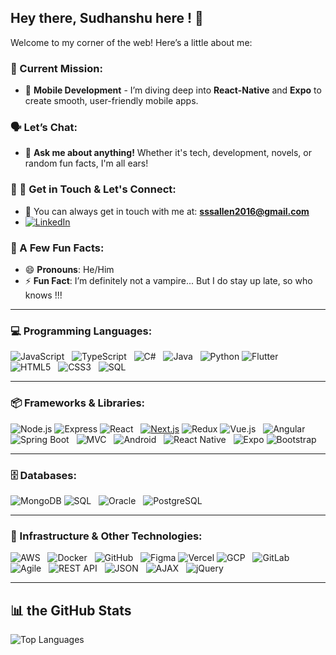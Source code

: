 <!-- ▓▓▓▓▓▓▓▓▓▓▓▓▓▓▓▓▓▓▓▓▓▓▓▓▓▓▓▓▓▓▓▓▓▓▓▓▓▓▓▓▓▓▓▓▓▓ -->
<!-- ▓▓▓▓▓▓▓▓▓▓▓▓▓▓▓▓▓▓▓▓▓▓▓▓▓▓▓▓▓▓▓▓▓▓▓▓▓▓▓▓▓▓▓▓▓▓ -->

<!--

⠀⠀⠀⠀⠀⠀⠀⠀⠀⠀⠀⠀⠀⠀⠀⠀⢀⣴⢿⣿⣿⡷⠞⣡⣴⣾⠏⠉⢀⣬⣶⣾⣿⠟⣻⡽⠀⠈⠉⠉⠉⠉⠉⢻⣆⠀⠀⠀⠀⠀⠀⠀⠀⠀⠀⠀⠀⠀⠀⠀⠀⠀⠀⠀⠀
⠀⠀⠀⠀⠀⠀⠀⠀⠀⠀⠀⠀⠀⠀⣠⡾⠛⣠⣾⡿⠋⣠⣿⣿⡿⠏⣠⣶⣿⣿⢟⣯⣶⠿⠛⠛⠛⠃⠀⠀⠀⠀⠀⠀⠙⣧⠀⠀⠀⠀⠀⠀⢀⠀⠀⠀⠀⠀⠀⠀⠀⠀⠀⠀⠀
⠀⠀⠀⠀⠀⠀⠀⠀⠀⠀⠀⠀⣠⡾⠋⣠⣾⣿⡿⢁⣼⣿⣿⠟⢡⣾⣿⣿⣿⣿⡿⠋⠀⢀⣠⣴⣾⣿⣿⣿⣿⣿⢷⣶⣤⣌⡳⢦⣤⣤⣴⣶⡿⠀⠀⠀⠀⠀⠀⠀⠀⠀⠀⠀⠀
⠀⠀⠀⠀⠀⠀⠀⠀⠀⠀⡀⣴⠟⢠⣾⣿⣿⡟⠀⣾⣿⣿⡿⢠⣿⣿⣿⣿⣿⠟⢀⣠⣾⣿⣿⣿⣿⣿⣿⣿⣿⣿⣶⣶⡦⠀⠀⣄⠀⠀⣨⡿⠁⠀⠀⠀⠀⠀⠀⠀⠀⠀⠀⠀⠀
⠀⠀⠀⠀⠀⠀⠀⠀⠀⠀⣾⡇⢀⣼⣿⣿⣿⡇⢸⣿⣿⣿⣧⣿⣿⣿⣿⣿⣋⣴⣿⠿⢿⠿⣿⣿⣿⣿⣿⣿⣿⣿⣿⣿⣿⣷⣦⣜⢧⡱⣿⠁⠀⠀⠀⠀⠀⠀⠀⠀⠀⠀⠀⠀⠀
⠀⠀⠀⠀⠀⠀⠀⠀⠀⠀⡽⢷⡸⢻⣿⣿⣿⣿⡜⣿⣿⣿⣿⣿⣿⣿⡿⠟⠋⠉⠀⠀⢸⣶⣿⣿⣽⡟⠉⠛⢿⣿⣿⣿⣿⣿⡿⣿⣿⣧⡻⣧⠀⠀⠀⠀⠀⠀⠀⠀⠀⠀⠀⠀⠀
⠀⠀⠀⠀⠀⠀⠀⠀⠀⠀⡀⢈⣿⡌⣿⣿⣿⣿⣿⣿⡿⠛⠛⣡⠟⠉⠀⠀⠀⠀⠀⠀⡾⠙⣿⣿⣿⣷⣯⣀⣀⣽⣿⣿⣿⣿⣧⠸⣿⣾⣟⣿⣆⣀⠀⠀⠀⠀⠀⠀⠀⠀⠀⠀⠀
⠀⠀⠀⠀⠀⠀⠀⠀⣠⠞⢁⣾⣿⣿⣿⣿⣿⣿⡿⠋⠀⣠⠞⠁⠀⠀⠀⠀⠀⠀⠀⠀⣷⣾⣿⣿⣿⣿⣿⣿⣿⣿⣿⠿⣿⣿⣿⡄⢿⣿⣿⣌⠛⠀⠀⠀⠀⠀⠀⠀⠀⠀⠀⠀⠀
⠀⠀⠀⠀⠀⠀⠀⠸⣇⠀⠈⢿⣿⣻⣿⣿⣿⡿⠁⢠⡞⠁⠀⠀⠀⠀⠀⠀⠀⠀⠀⠸⣿⢿⣿⡿⠁⠼⠛⠿⠟⠻⣿⣦⣸⣿⣿⡇⣼⣿⣿⣿⣷⣤⣄⣀⣀⣠⡄⠀⠀⠀⠀⠀⠀
⢀⣀⠀⠀⢀⣠⣶⡀⣼⣿⣶⣾⣿⣿⣿⣿⣿⠃⣠⠏⠀⠀⠀⠀⠀⠀⠀⠀⠀⠀⠀⠐⠃⠜⠁⠀⠀⠀⠀⠀⠀⠀⠉⠙⣿⣿⡟⠁⣿⣻⣿⣿⣿⣿⣿⣿⣿⣿⣄⠀⠀⢀⣀⠀⣀
⠈⠋⠀⠀⠀⠉⠉⠀⠀⠈⢻⠟⢿⣿⣿⣿⡟⣰⠏⠀⠀⠀⠀⠀⠀⠀⠀⠀⠀⠀⠀⠀⠀⢠⠖⠒⠒⠒⠒⠲⢤⣄⡀⠀⠈⢻⣿⡀⣿⡟⣿⣿⣿⣿⣿⠿⠋⠁⠁⠀⠀⠀⠀⠀⠀
⠀⠀⠀⠀⠀⠀⠀⠀⠀⠀⠀⠀⢸⣿⣿⣿⡇⠇⠀⠀⠀⢀⣠⠶⠶⡒⠀⠀⠀⠀⠀⠀⠀⠀⠀⡀⣀⡴⠋⠀⠀⠀⠉⠳⠤⠈⣿⣷⣿⡇⣿⣿⣿⣿⠁⠀⠀⠀⠀⠀⠀⠀⠀⠀⠀
⠀⠀⠀⠀⠀⠀⠀⠀⠀⠀⠀⢠⣿⣿⢻⣿⡇⠀⠀⢀⡴⠋⠙⠶⣄⠉⠳⣄⠀⠀⠀⠀⠀⠀⣰⠟⠁⠀⠀⠀⠀⠀⠀⠀⠀⠀⣿⣿⣿⣿⡏⢻⣿⣿⣧⡀⠀⠀⠀⠀⠀⠀⠀⠀⠀
⠀⠀⠀⠀⠀⠀⠀⠀⣠⣤⣾⣿⣿⣿⡄⣿⣇⠀⡰⠋⠀⠀⠀⠀⠈⠓⠤⣈⣳⡄⠀⠀⠀⠀⠀⠀⠀⣀⣀⣐⣂⡀⠀⠀⠀⢰⣿⣿⣿⡿⡅⢸⣿⠿⠿⠟⠋⠀⠀⠀⠀⠀⠀⠀⠀
⠀⠀⠀⠀⠀⠀⠀⠀⠈⠉⢻⠛⠛⢻⣿⣿⣿⡀⠀⠀⠀⠀⠀⣀⡤⠤⠤⠌⠙⢻⡀⠀⠀⠀⠀⠠⡼⠟⠛⠉⠙⠛⠻⢤⢀⣾⣿⣿⡿⠳⠁⢸⣿⠀⠀⠀⠀⠀⠀⠀⠀⠀⠀⠀⠀
⠀⠀⠀⠀⠀⠀⠀⠀⠀⠀⢸⡀⠀⢸⡿⢻⣿⣧⠀⠀⠀⠀⣨⣶⡾⠟⠛⠷⡄⠀⠁⠀⠀⠀⠀⠀⠀⠀⠀⠀⠀⠀⠀⢀⣾⠟⢹⡟⠉⠦⢀⡟⢻⣤⡀⠀⠀⠀⠀⠀⠀⠀⠀⠀⠀
⠀⠀⠀⠀⠀⠀⠀⠀⠀⠀⢸⡇⠀⠽⠀⣾⣿⣿⣇⠀⢀⡾⠋⠀⠀⠀⠀⠀⠀⢀⣴⡆⠀⠀⠀⠀⠀⠀⠀⠀⠀⠀⠀⠋⠆⣴⠋⢀⣀⢀⡞⠀⠀⣿⡇⠀⠀⠀⠀⠀⠀⠀⠀⠀⠀
⠀⠀⠀⠀⠀⠀⠀⠀⠀⠀⢸⡇⠀⠀⠀⣿⣿⣿⣿⣆⠈⠀⠀⠀⠀⠀⠀⠀⠀⠈⠛⡁⠀⠀⠀⠀⠀⠀⠀⠀⠀⠀⠀⠀⠀⠀⣀⣸⣷⡿⠀⠀⠀⣿⡇⠀⠀⠀⠀⠀⠀⠀⠀⠀⠀
⠀⠀⠀⠀⠀⠀⠀⠀⠀⠀⢸⠇⠀⠀⢠⣿⠿⠻⢺⡟⢆⠀⠀⠀⠀⠀⠀⠀⠀⠀⠀⠙⠀⠀⠀⢀⣀⣀⣀⠀⠀⠀⠀⠀⠀⣰⣏⣈⣿⡇⠀⠀⠀⢹⡇⠀⠀⠀⠀⠀⠀⠀⠀⠀⠀
⠀⠀⠀⠀⠀⠀⠀⠀⠀⠀⠀⠀⠀⠀⠈⣏⠀⠀⠞⢦⣟⣧⠀⠀⠀⠀⠀⠀⣤⣤⠤⠖⠒⠚⠉⠉⠉⣨⠟⠀⠀⠀⠀⢀⣴⣿⣿⠋⡏⣷⠀⠀⠀⣼⡇⠀⠀⠀⠀⠀⠀⠀⠀⠀⠀
⠀⠀⠀⠀⠀⠀⠀⠀⠀⠀⠀⠀⠀⠀⠀⣸⠀⠀⠀⢸⣯⣈⢳⣄⠀⠀⠀⠀⠈⠳⢤⣬⣀⣤⡤⠴⠊⠁⠀⠀⠀⠀⣠⡞⢻⣿⣽⡩⠁⣇⠀⠀⠀⢻⠀⠀⠀⠀⠀⠀⠀⠀⠀⠀⠀
⠀⠀⠀⠀⠀⠀⠀⠀⠀⠀⠀⠀⠀⠀⠀⣿⠀⠀⠀⡟⣿⢹⠀⠙⢳⣄⡀⠀⠀⠀⠀⠀⠤⣴⠶⠀⠀⠀⠀⠀⣠⠾⣟⡄⢸⣁⣸⡇⠀⣿⠀⠀⠀⠨⠀⠀⠀⠀⠀⠀⠀⠀⠀⠀⠀
⠀⠀⠀⠀⠀⠀⠀⠀⠀⠀⠀⠀⠀⠀⠀⢿⠀⠀⠀⡇⠘⢻⣁⣠⡾⠿⠿⢶⢤⣀⠀⠀⠀⠀⠀⠀⠀⢀⣤⣟⣁⡤⠞⠛⠋⠀⣸⡇⠀⡟⠀⠀⠀⠀⠀⠀⠀⠀⠀⠀⠀⠀⠀⠀⠀
⠀⠀⠀⠀⠀⠀⡀⠀⠀⠀⠀⠀⠀⠀⠀⠘⠀⠀⠀⡇⠀⢺⢻⠁⠀⠀⠐⠒⠛⠛⠛⡒⠢⠤⠤⠴⡒⠋⠉⠉⠀⠀⠀⢀⡴⠏⢹⣇⣠⡧⠀⠀⠀⠀⠀⠀⠀⠀⠀⠀⠀⠀⠀⠀⠀
⠀⠀⠀⠀⠀⠀⠀⠀⠀⠀⠀⠀⠀⠀⠀⠀⠀⠀⠀⡇⠀⢸⠘⣆⠐⢦⡀⠀⠀⠀⠀⢳⠀⠀⠀⠀⢃⠀⠀⠀⠀⢀⡔⠋⠀⠀⠀⠉⠀⠟⠛⠲⣄⠀⠀⠀⠀⠀⠀⠀⠀⠀⠀⠀⠀
⠀⠀⠀⠀⠀⠀⠀⠀⠀⠀⠀⠀⠀⠀⠀⠀⠀⠀⠀⣷⣴⣾⡴⢿⠀⠀⠙⠢⣄⠀⠀⢸⢠⣶⣶⣆⢸⠀⢀⡠⠖⠉⠀⠀⠀⠀⠀⠀⣀⠀⠀⠀⠈⠙⠲⠶⠤⣤⣤⣀⡀⠀⠀⠀⠀
⠀⠀⠀⠀⠀⠀⠀⠀⠀⠀⠀⠀⠀⠀⠀⠀⠀⠀⠀⣸⡿⠃⠀⢚⡀⠀⠀⠀⠈⠳⢤⣈⡎⣿⣿⡏⣸⠖⠋⠀⠀⠀⠀⠀⠀⣀⠴⠊⠁⠀⢀⡞⠀⠀⠀⠀⠀⠀⠀⠀⠀⠉⠉⠒⠢
⠀⠀⠀⠀⠀⠀⠀⠀⠀⠀⢀⢀⣀⣤⠤⠶⠒⠛⠋⠉⠰⡄⠀⠀⠙⠲⢤⣀⡀⠀⠀⠈⡇⠐⠒⠋⠘⡀⠀⠀⢀⣀⡤⠶⠋⠁⠀⠀⠀⣠⠎⠀⠀⠀⠀⠀⠀⠀⠀⠀⠀⠀⠀⠀⠀
⠀⠀⠀⠀⠀⠀⠀⣀⣤⠶⠛⠉⠉⠀⠀⠀⠀⠀⠀⠀⠀⢿⢄⠀⠀⠀⠀⠑⠻⢭⣖⠒⢷⠒⠒⠒⢴⠓⢒⠮⠛⠁⠀⠀⠀⠀⠀⣠⡴⠃⠀⠀⠀⠀⠀⠀⠀⠀⠀⠀⠀⠀⠀⠀⠀
⠀⠁⠀⠀⢀⣴⠟⠋⠀⠀⠀⠀⠀⠀⠀⠀⠀⠀⠀⠀⠀⠈⢿⢆⠀⠀⠀⠀⠀⠀⠈⠉⡟⠀⠀⠀⢸⠀⠀⠀⠀⠀⠀⠀⠀⠀⢀⠝⠁⠀⠀⠀⠀⠀⠀⠀⠀⠀⠀⠀⠀⠀⠀⠀⠀
⠀⠀⠀⣠⡞⠁⠀⠀⠀⠀⠀⠀⠀⠀⠀⠀⠀⠀⠀⠀⠀⠀⠘⣆⠱⡄⠀⠀⠀⠀⠀⠀⡇⠀⠀⠀⠸⠀⠀⠀⠀⠀⠀⠀⠀⠀⠀⠀⠀⠀⠀⠀⠀⠀⠀⠀⠀⠀⠀⠀⠀⠀⠀⠀⠀
⣀⣀⣴⠋⠀⠀⠀⠀⠀⠀⠀⠀⠀⠀⠀⠀⠀⠀⠀⠀⠀⠀⠀⠈⢆⠈⢦⡀⠀⠀⠀⠀⠁⠀⠀⠀⠀⠀⠀⠀⠀⠀⠀⠀⠘⠀⠀⠀⠀⠀⠀⠀⠀⠀⠀⠀⠀⠀⠀⠀⠀⠀⠀⠀⠀
⠻⣿⠃⠀⠀⠀⠀⠀⠀⠀⠀⠀⠀⠀⠀⠀⠀⠀⠀⠀⠀⠀⠀⠀⠈⢳⡀⠙⠄⡀⠀⠀⠀⠀⠀⠀⢀⠀⠀⠀⠀⠀⠀⠀⠀⠀⠀⠀⠀⠀⠀⠀⠀⠀⠀⠀⠀⠀⠀⠀⠀⠀⠀⠀⠀





⠀⠀⠀⠀⠀⠀⠀⠀⠀⠀⠀⠀⠀⠀⠀⠀⠀⠀⠀⠀⠀⠀⠀⠀⠀⠀⠀⠀⠀⠀⠀⠀⠀⠀⠀⠀⠀⠀⠀⠀⠀⠀⠀⠀⠀⢠⣤⣄⠀
⠀⠀⠀⠀⠀⠀⠀⠀⠀⠀⠀⠀⠀⠀⠀⠀⠀⠀⠀⠀⠀⠀⠀⠀⠀⠀⠀⠀⠀⠀⠀⠀⠀⣀⠀⠀⠀⠀⠀⠀⠀⠀⠀⠀⠀⣿⣿⣿⣧
⠀⠀⠀⠀⠀⠀⠀⠀⣀⣠⣶⣶⣦⡀⠀⠀⠀⠀⠀⠀⠀⠀⠀⠀⠀⠀⠀⠀⣾⣷⠀⠀⠀⣿⣷⠀⠀⠀⠀⠀⠀⠀⠀⠀⠀⣸⣿⣿⡿
⠀⠀⠀⠀⠀⢀⣤⣾⣿⡿⠛⢫⣿⡷⠀⠀⠀⢀⣄⠀⠀⠀⠀⠀⠀⠀⠀⢠⣿⣿⠀⠀⣸⣿⡟⠀⠀⠀⠀⠀⠀⠀⠀⠀⢠⣿⣿⣿⠁
⠀⠀⠀⢀⣴⣿⡿⠛⠁⠀⢠⣿⡿⠁⠀⠀⢠⣾⡿⠀⠀⠀⠀⠀⠀⠀⢀⣾⣿⠃⠀⣰⣿⡟⢀⣤⣶⣦⣤⣤⠀⠀⠀⠀⣾⣿⣿⠇⠀
⠀⠀⢠⣾⡿⠋⠀⠀⠀⢠⣿⡿⠁⠀⠀⢠⣿⡿⣁⣤⣤⣴⣦⠀⠀⢀⣾⣿⡏⠀⣰⣿⣿⣵⣿⣿⣿⣿⣿⣿⠃⢀⣶⣼⣿⣿⡟⠀⠀
⠀⠀⠘⣿⡁⠀⠀⠀⢠⣿⡿⠁⠀⠀⣰⣿⣿⣾⣿⡿⣿⣿⡿⠀⢀⣼⣿⡟⠀⣠⣿⣿⣿⣿⣿⣿⣿⣿⡿⠁⣰⡿⠁⣿⣿⡿⠁⠀⠀
⠀⠀⠀⠀⠀⠀⠀⢠⣿⡿⠁⠀⠀⣰⣿⣿⣿⣿⠏⣴⣿⡿⠁⣠⣿⣿⡟⠀⣴⣿⣿⣿⣿⣿⠏⣸⣿⣿⣷⡿⠋⠀⠈⣿⣿⠇⠀⠀⠀
⠀⠀⠀⠀⠀⠀⣠⣿⣿⣷⣶⣿⣿⣿⣿⢻⣿⠿⣿⣿⠟⢁⣾⣿⣿⡿⣠⣾⣿⣿⣿⣿⡿⢣⣾⣿⡟⠉⠉⠀⠀⠀⠀⠹⣿⡆⠀⠀⠀
⢀⣤⣶⣶⣾⣿⣿⣿⡟⠛⠉⠉⣿⣿⠃⢸⣿⡀⠀⢀⣴⣿⣿⣿⣿⣷⣿⣿⣿⣿⣿⣿⣷⣿⣿⠟⠀⠀⠀⠀⠀⣀⡀⠀⠈⠁⠀⠀⠀
⠸⡿⠿⠛⠋⣽⣿⡟⠀⠀⠀⣸⣿⡟⠀⠀⠙⢿⣿⣿⣿⠏⠸⢿⡿⠟⠁⠙⠿⠿⠋⠈⠛⠛⠁⠀⠀⠀⠀⠀⢰⣿⣿⡆⠀⠀⠀⠀⠀
⠀⠀⠀⠀⢰⣿⣿⠁⠀⠀⠀⣿⣿⠁⠀⠀⠀⠀⠉⠉⠁⠀⠀⠀⠀⠀⠀⠀⠀⠀⠀⠀⠀⠀⠀⠀⠀⠀⠀⢠⣿⣿⣿⡇⠀⠀⠀⠀⠀
⠀⠀⠀⢀⣿⣿⠇⠀⠀⠀⠀⠻⠿⠀⠀⠀⠀⠀⠀⠀⠀⠀⠀⠀⠀⠀⠀⠀⠀⠀⠀⠀⠀⠀⠀⠀⠀⠀⠀⣾⣿⣿⣿⠃⠀⠀⠀⠀⠀
⠀⠀⠀⣼⣿⡟⠀⠀⠀⠀⠀⠀⠀⠀⠀⠀⠀⠀⠀⠀⠀⠀⠀⠀⠀⠀⠀⠀⠀⠀⠀⠀⠀⠀⠀⠀⠀⠀⠀⢻⣿⣿⡟⠀⠀⠀⠀⠀⠀
⠀⠀⢰⣿⣿⠁⠀⠀⠀⠀⠀⠀⠀⠀⠀⠀⠀⠀⠀⠀⠀⠀⠀⠀⠀⠀⠀⠀⠀⠀⠀⠀⠀⠀⠀⠀⠀⠀⠀⠀⠉⠋⠁⠀⠀⠀⠀⠀⠀
⠀⠀⠘⠻⡧⠀⠀⠀⠀⠀⠀⠀⠀⠀⠀⠀⠀⠀⠀⠀⠀⠀⠀⠀⠀⠀⠀⠀⠀⠀⠀⠀⠀⠀⠀⠀⠀⠀⠀⠀⠀⠀⠀⠀⠀⠀⠀⠀⠀
-->


<!-- ▓▓▓▓▓▓▓▓▓▓▓▓▓▓▓▓▓▓▓▓▓▓▓▓▓▓▓▓▓▓▓▓▓▓▓▓▓▓▓▓▓▓▓▓▓▓▓ -->
<!-- ▓▓▓▓▓▓▓▓▓▓▓▓▓▓▓▓▓▓▓▓▓▓▓▓▓▓▓▓▓▓▓▓▓▓▓▓▓▓▓▓▓▓▓▓▓▓▓ -->


## Hey there, Sudhanshu here ! 👋

Welcome to my corner of the web! Here’s a little about me:

### 🚀 Current Mission:
- 🔭 **Mobile Development** - I’m diving deep into **React-Native** and **Expo** to create smooth, user-friendly mobile apps.
  
### 🗣️ Let’s Chat:
- 💬 **Ask me about anything!** Whether it's tech, development, novels, or random fun facts, I'm all ears!

### 📩 🤝 Get in Touch & Let's Connect:
- 📧 You can always get in touch with me at: **sssallen2016@gmail.com**
- [![LinkedIn](https://img.shields.io/badge/-LinkedIn-black?style=flat-square&logo=linkedin)](https://www.linkedin.com/in/sudhanshu-singh-sss2070)

### 🌟 A Few Fun Facts:
- 😄 **Pronouns**: He/Him
- ⚡ **Fun Fact**: I’m definitely not a vampire... But I do stay up late, so who knows !!!

---

### 💻 Programming Languages:
![JavaScript](https://img.shields.io/badge/-JavaScript-black?style=flat-square&logo=javascript) &nbsp;
![TypeScript](https://img.shields.io/badge/-TypeScript-black?style=flat-square&logo=typescript) &nbsp;
![C#](https://img.shields.io/badge/-C%23-black?style=flat-square&logo=csharp) &nbsp;
![Java](https://img.shields.io/badge/-Java-black?style=flat-square&logo=java) &nbsp;
![Python](https://img.shields.io/badge/-Python-black?style=flat-square&logo=python)
![Flutter](https://img.shields.io/badge/-Flutter-black?style=flat-square&logo=flutter) &nbsp;
![HTML5](https://img.shields.io/badge/-HTML5-black?style=flat-square&logo=html5) &nbsp;
![CSS3](https://img.shields.io/badge/-CSS3-black?style=flat-square&logo=css3) &nbsp;
![SQL](https://img.shields.io/badge/-SQL-black?style=flat-square&logo=sql)

---

### 📦 Frameworks & Libraries:
![Node.js](https://img.shields.io/badge/-Node.js-black?style=flat-square&logo=node.js)
![Express](https://img.shields.io/badge/-Express-black?style=flat-square&logo=express)
![React](https://img.shields.io/badge/-React-black?style=flat-square&logo=react) &nbsp;
[![Next.js](https://img.shields.io/badge/Next.js-black?logo=next.js&logoColor=white)](#)
![Redux](https://img.shields.io/badge/-Redux-black?style=flat-square&logo=redux)
![Vue.js](https://img.shields.io/badge/-Vue.js-black?style=flat-square&logo=vue.js) &nbsp;
![Angular](https://img.shields.io/badge/-Angular-black?style=flat-square&logo=angular) &nbsp;
![Spring Boot](https://img.shields.io/badge/-Spring%20Boot-black?style=flat-square&logo=spring&logoColor=white) &nbsp;
![MVC](https://img.shields.io/badge/-MVC-black?style=flat-square&logo=microsoft) &nbsp;
![Android](https://img.shields.io/badge/-Android-black?style=flat-square&logo=android) &nbsp;
![React Native](https://img.shields.io/badge/-React_Native-black?style=flat-square&logo=react) &nbsp;
![Expo](https://img.shields.io/badge/-Expo-black?style=flat-square&logo=expo)
![Bootstrap](https://img.shields.io/badge/-Bootstrap-black?style=flat-square&logo=bootstrap)

---

### 🗄️ Databases:
![MongoDB](https://img.shields.io/badge/-MongoDB-black?style=flat-square&logo=mongodb)
![SQL](https://img.shields.io/badge/-SQL-black?style=flat-square&logo=sql) &nbsp;
![Oracle](https://img.shields.io/badge/-Oracle-black?style=flat-square&logo=oracle) &nbsp;
![PostgreSQL](https://img.shields.io/badge/-PostgreSQL-black?style=flat-square&logo=postgresql) &nbsp;

---

### 🔧 Infrastructure & Other Technologies:
![AWS](https://img.shields.io/badge/-AWS-black?style=flat-square&logo=amazonaws) &nbsp;
![Docker](https://img.shields.io/badge/-Docker-black?style=flat-square&logo=docker) &nbsp;
![GitHub](https://img.shields.io/badge/-GitHub-black?style=flat-square&logo=github) &nbsp;
![Figma](https://img.shields.io/badge/-Figma-black?style=flat-square&logo=figma)
![Vercel](https://img.shields.io/badge/-Vercel-black?style=flat-square&logo=vercel)
![GCP](https://img.shields.io/badge/-GCP-black?style=flat-square&logo=googlecloud) &nbsp;
![GitLab](https://img.shields.io/badge/-GitLab-black?style=flat-square&logo=gitlab) &nbsp;
![Agile](https://img.shields.io/badge/-Agile-black?style=flat-square&logo=agile) &nbsp;
![REST API](https://img.shields.io/badge/-REST_API-black?style=flat-square&logo=api) &nbsp;
![JSON](https://img.shields.io/badge/-JSON-black?style=flat-square&logo=json) &nbsp;
![AJAX](https://img.shields.io/badge/-AJAX-black?style=flat-square&logo=ajax) &nbsp;
![jQuery](https://img.shields.io/badge/-jQuery-black?style=flat-square&logo=jquery)

------

## 📊 the GitHub Stats
<!--![GitHub Stats](https://github-readme-stats.vercel.app/api?username=sudhanshu2070&show_icons=true&theme=github_dark)-->
<!-- WakaTime [![WakaTime](https://wakatime.com/badge/user/sudhanshu2070.svg)](https://wakatime.com/@sudhanshu2070) -->
![Top Languages](https://github-readme-stats.vercel.app/api/top-langs/?username=sudhanshu2070&layout=compact&theme=radical)

<!--![GitHub Streak](https://github-readme-streak-stats.herokuapp.com/?user=sudhanshu2070&theme=radical)-->

<!--  ![GitHub Stats](https://github-readme-stats.vercel.app/api?username=sudhanshu2070&show_icons=true&theme=radical) -->

